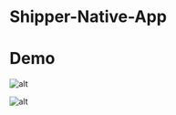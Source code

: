 # Shipper-Native-App
# Demo

![alt](https://res.cloudinary.com/i-h-c-n-ng/image/upload/v1642990307/download_xp7zfl.png)

![alt](https://res.cloudinary.com/i-h-c-n-ng/image/upload/v1642990307/download_1_jxwgo0.png)
